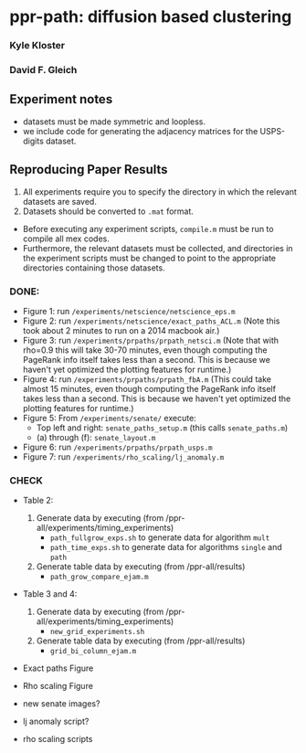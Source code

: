 
ppr-path: diffusion based clustering
=====================================

### Kyle Kloster
### David F. Gleich


Experiment notes
--------

* datasets must be made symmetric and loopless.
* we include code for generating the adjacency matrices for the USPS-digits dataset.

Reproducing Paper Results
--------
1. All experiments require you to specify the directory in which the relevant datasets are saved.
2. Datasets should be converted to `.mat` format.
* Before executing any experiment scripts, `compile.m` must be run to compile all mex codes.
* Furthermore, the relevant datasets must be collected, and directories in the experiment scripts must be changed to point to the appropriate directories containing those datasets.

### DONE:
* Figure 1: run `/experiments/netscience/netscience_eps.m`
* Figure 2: run `/experiments/netscience/exact_paths_ACL.m` (Note this took about 2 minutes to run on a 2014 macbook air.)
* Figure 3: run `/experiments/prpaths/prpath_netsci.m` (Note that with rho=0.9 this will take 30-70 minutes, even though computing the PageRank info itself takes less than a second. This is because we haven't yet optimized the plotting features for runtime.)
* Figure 4: run `/experiments/prpaths/prpath_fbA.m` (This could take almost 15 minutes, even though computing the PageRank info itself takes less than a second. This is because we haven't yet optimized the plotting features for runtime.)
* Figure 5: From `/experiments/senate/` execute:
	* Top left and right: `senate_paths_setup.m` (this calls `senate_paths.m`)
	* (a) through (f): `senate_layout.m`
* Figure 6: run `/experiments/prpaths/prpath_usps.m`
* Figure 7: run `/experiments/rho_scaling/lj_anomaly.m`

### CHECK

* Table 2:
	1. Generate data by executing (from /ppr-all/experiments/timing_experiments)
		* `path_fullgrow_exps.sh` to generate data for algorithm `mult`
		* `path_time_exps.sh` to generate data for algorithms `single` and `path`
	2. Generate table data by executing (from /ppr-all/results)
		* `path_grow_compare_ejam.m`
* Table 3 and 4:
	1. Generate data by executing (from /ppr-all/experiments/timing_experiments)
		* `new_grid_experiments.sh`
	2. Generate table data by executing (from /ppr-all/results)
		* `grid_bi_column_ejam.m`
		
		
* Exact paths Figure

* Rho scaling Figure

* new senate images?
* lj anomaly script?
* rho scaling scripts